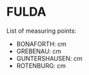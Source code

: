 # FULDA

List of measuring points:

* BONAFORTH: <Value topic="rivers/pegel-online/FULDA/BONAFORTH/measurementValue"/> cm
* GREBENAU: <Value topic="rivers/pegel-online/FULDA/GREBENAU/measurementValue"/> cm
* GUNTERSHAUSEN: <Value topic="rivers/pegel-online/FULDA/GUNTERSHAUSEN/measurementValue"/> cm
* ROTENBURG: <Value topic="rivers/pegel-online/FULDA/ROTENBURG/measurementValue"/> cm
